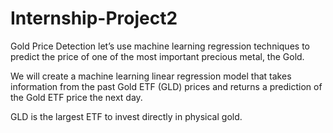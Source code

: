 # Internship-Project2
Gold Price Detection
let’s use machine learning regression techniques to predict the price of one of the most important precious metal, the Gold.

We will create a machine learning linear regression model that takes information from the past Gold ETF (GLD) prices and returns a prediction of the Gold ETF price the next day.

GLD is the largest ETF to invest directly in physical gold.
